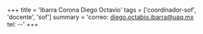 +++
title = 'Ibarra Corona Diego Octavio'
tags = ['coordinador-sof', 'docente', 'sof']
summary = 'correo: diego.octabio.ibarra@uaq.mx <br> tel: --'
+++
